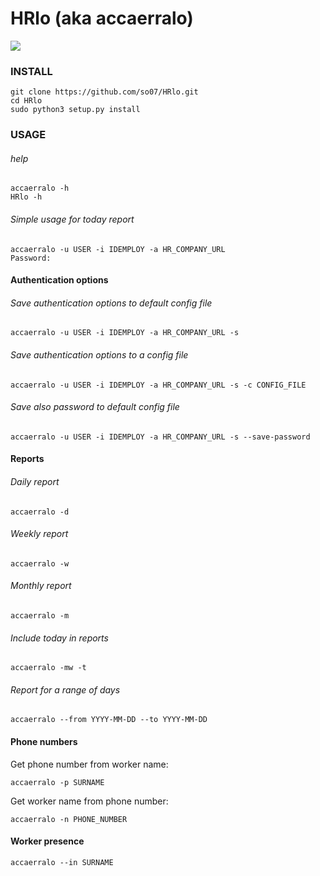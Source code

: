 # HRlo (aka accaerralo)

[![](https://raw.githubusercontent.com/wiki/so07/HRlo/zucchetti.png)](https://www.youtube.com/watch?v=8Cfo06DvA5M)

### INSTALL
```
git clone https://github.com/so07/HRlo.git
cd HRlo
sudo python3 setup.py install
```

### USAGE

###### help
```
accaerralo -h 
HRlo -h
```

###### Simple usage for today report
```
accaerralo -u USER -i IDEMPLOY -a HR_COMPANY_URL
Password:
```


#### Authentication options

###### Save authentication options to default config file
```
accaerralo -u USER -i IDEMPLOY -a HR_COMPANY_URL -s
```
###### Save authentication options to a config file
```
accaerralo -u USER -i IDEMPLOY -a HR_COMPANY_URL -s -c CONFIG_FILE
```
###### Save also password to default config file
```
accaerralo -u USER -i IDEMPLOY -a HR_COMPANY_URL -s --save-password
```

#### Reports

###### Daily report
```
accaerralo -d
```
###### Weekly report
```
accaerralo -w
```
###### Monthly report
```
accaerralo -m
```
###### Include today in reports
```
accaerralo -mw -t
```
###### Report for a range of days
```
accaerralo --from YYYY-MM-DD --to YYYY-MM-DD
```

#### Phone numbers
Get phone number from worker name:
```
accaerralo -p SURNAME
```

Get worker name from phone number:
```
accaerralo -n PHONE_NUMBER
```

#### Worker presence

```
accaerralo --in SURNAME
```
